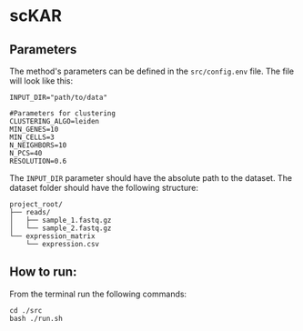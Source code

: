 # scKAR

## Parameters
The method's parameters can be defined in the `src/config.env` file. The file will look like this:
```shell
INPUT_DIR="path/to/data"

#Parameters for clustering
CLUSTERING_ALGO=leiden
MIN_GENES=10
MIN_CELLS=3
N_NEIGHBORS=10
N_PCS=40
RESOLUTION=0.6
```
The `INPUT_DIR` parameter should have the absolute path to the dataset.
The dataset folder should have the following structure:
```
project_root/
├── reads/
│   ├── sample_1.fastq.gz
│   └── sample_2.fastq.gz
└── expression_matrix
    └── expression.csv
```

## How to run:
From the terminal run the following commands:
```
cd ./src
bash ./run.sh
```
